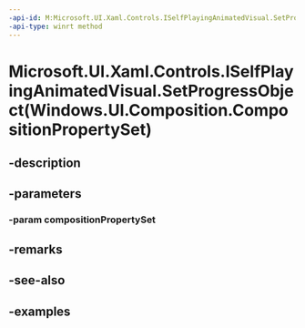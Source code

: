 ```yaml
---
-api-id: M:Microsoft.UI.Xaml.Controls.ISelfPlayingAnimatedVisual.SetProgressObject(Windows.UI.Composition.CompositionPropertySet)
-api-type: winrt method
---
```


# Microsoft.UI.Xaml.Controls.ISelfPlayingAnimatedVisual.SetProgressObject(Windows.UI.Composition.CompositionPropertySet)

<!--
public void SetProgressObject (Windows.UI.Composition.CompositionPropertySet compositionPropertySet);
-->


## -description

## -parameters

### -param compositionPropertySet

## -remarks

## -see-also

## -examples


